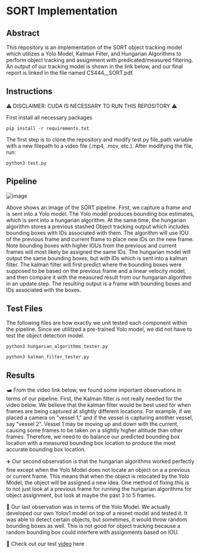 # SORT Implementation

## Abstract
This repository is an implementation of the SORT object tracking model which utilizes a Yolo Model, Kalman Filter, and Hungarian Algorithms to perform object tracking and assignment with predicated/measured filtering. An output of our tracking model is shown in the link below, and our final report is linked in the file named CS444__SORT.pdf.

## Instructions 

⚠️ DISCLAIMER: CUDA IS NECESSARY TO RUN THIS REPOSITORY ⚠️

First install all necessary packages
```
pip install -r requirements.txt
```
The first step is to clone the repository and modify test.py file_path variable with a new filepath to a video file (.mp4, .mov, etc.). After modifying the file, run:
```
python3 test.py
```

## Pipeline

![image](https://github.com/user-attachments/assets/237d039d-c52a-407e-b3ea-e503ed93c9b0)

Above shows an image of the SORT pipeline. First, we capture a frame and is sent into a Yolo model. The Yolo model produces bounding box estimates, which is sent into a hungarian algorithm. At the same time, the hungarian algorithm stores a previous stashed Object tracking output which includes bounding boxes with IDs associated with them. The algorithm will use IOU of the previous frame and current frame to place new IDs on the new frame. Note bounding boxes with higher IOUs from the previous and current frames will most likely be assigned the same IDs. The hungarian model will output the same bounding boxes, but with IDs which is sent into a kalman filter. The kalman filter will first predict where the bounding boxes were supposed to be based on the previous frame and a linear velocity model, and then compare it with the measured result from our hungarian algorithm in an update step. The resulting output is a frame with bounding boxes and IDs associated with the boxes.

## Test Files

The following files are how exactly we unit tested each component within the pipeline. Since we utilitzed a pre-trained Yolo model, we did not have to test the object detection model.

```
python3 hungarian_algorithms_tester.py
```

```
python3 kalman_filter_tester.py
```

## Results

🛥️ From the video link below, we found some important observations in terms of our pipeline. First, the Kalman filter is not really needed for the video below. We believe that the kalman filter would be best used for when frames are being captured at slightly different locations. For example, if we placed a camera on "vessel 1," and if the vessel is capturing another vessel, say "vessel 2". Vessel 1 may be moving up and down with the current, causing some frames to be taken on a slightly higher altitude than other frames. Therefore, we need to do balance our predicted bounding box location with a measured bounding box location to produce the most accurate bounding box location. 

✈️ Our second observation is that the hungarian algorithms worked perfectly fine except when the Yolo Model does not locate an object on a a previous or current frame. This means that when the object is relocated by the Yolo Model, the object will be assigned a new idea. One method of fixing this is to not just look at a previous frame for running the hungarian algorithms for object assignment, but look at maybe the past 3 to 5 frames. 

🚗 Our last observation was in terms of the Yolo Model. We actually developed our own Yolov1 model on top of a resnet model and tested it. It was able to detect certain objects, but sometimes, it would throw random bounding boxes as well. This is not good for object tracking because a random bounding box could interfere with assignments based on IOU.  

🚀 Check out our test [video](https://drive.google.com/file/d/1YMBSVw7hP-Ys9FJncAQ56dNmT81XtkoR/view?usp=sharing) here
